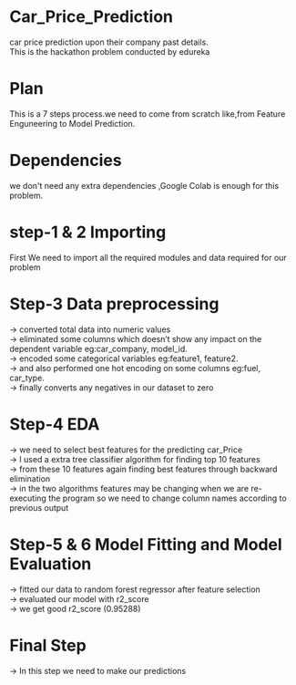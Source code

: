 # Car_Price_Prediction
car price prediction upon their company past details.  
This is the hackathon problem conducted by edureka
# Plan
This is a 7 steps process.we need to come from scratch like,from Feature Enguneering to Model Prediction.
# Dependencies
we don't need any extra dependencies ,Google Colab is enough for this problem.
# step-1 & 2 Importing
First We need to import all the required modules and data required for our problem
# Step-3 Data preprocessing
-> converted total data into numeric values  
-> eliminated some columns which doesn’t show any impact on the dependent variable eg:car_company, model_id.  
-> encoded some categorical variables eg:feature1,  feature2.  
-> and also performed one hot encoding on some columns eg:fuel, car_type.  
-> finally converts any negatives in our dataset to zero
# Step-4 EDA
-> we need to select best features for the predicting car_Price  
-> I used a extra tree classifier algorithm for finding top 10 features  
-> from these 10 features again finding best features through backward elimination  
-> in the two algorithms features may be changing when we are re-executing the program so we need to change column names according to previous output
# Step-5 & 6 Model Fitting and Model Evaluation
-> fitted our data to random forest regressor after feature selection  
-> evaluated our model with r2_score  
-> we get good r2_score (0.95288)
# Final Step 
-> In this step we need to make our predictions





